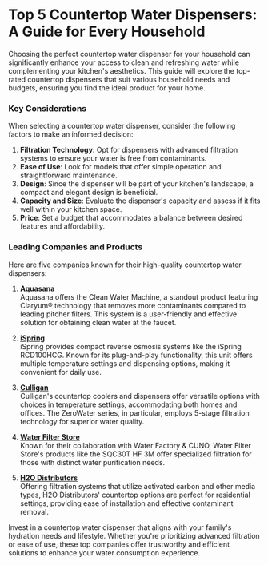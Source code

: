 # Top 5 Countertop Water Dispensers: A Guide for Every Household

Choosing the perfect countertop water dispenser for your household can significantly enhance your access to clean and refreshing water while complementing your kitchen's aesthetics. This guide will explore the top-rated countertop dispensers that suit various household needs and budgets, ensuring you find the ideal product for your home.

### Key Considerations

When selecting a countertop water dispenser, consider the following factors to make an informed decision:

1. **Filtration Technology**: Opt for dispensers with advanced filtration systems to ensure your water is free from contaminants.
2. **Ease of Use**: Look for models that offer simple operation and straightforward maintenance.
3. **Design**: Since the dispenser will be part of your kitchen's landscape, a compact and elegant design is beneficial.
4. **Capacity and Size**: Evaluate the dispenser's capacity and assess if it fits well within your kitchen space.
5. **Price**: Set a budget that accommodates a balance between desired features and affordability.

### Leading Companies and Products

Here are five companies known for their high-quality countertop water dispensers:

1. **[Aquasana](/dir/aquasana)**  
   Aquasana offers the Clean Water Machine, a standout product featuring Claryum® technology that removes more contaminants compared to leading pitcher filters. This system is a user-friendly and effective solution for obtaining clean water at the faucet.

2. **[iSpring](/dir/ispring)**  
   iSpring provides compact reverse osmosis systems like the iSpring RCD100HCG. Known for its plug-and-play functionality, this unit offers multiple temperature settings and dispensing options, making it convenient for daily use.

3. **[Culligan](/dir/culligan)**  
   Culligan's countertop coolers and dispensers offer versatile options with choices in temperature settings, accommodating both homes and offices. The ZeroWater series, in particular, employs 5-stage filtration technology for superior water quality.

4. **[Water Filter Store](/dir/water_filter_store)**  
   Known for their collaboration with Water Factory & CUNO, Water Filter Store's products like the SQC30T HF 3M offer specialized filtration for those with distinct water purification needs.

5. **[H2O Distributors](/dir/h2o_distributors)**  
   Offering filtration systems that utilize activated carbon and other media types, H2O Distributors' countertop options are perfect for residential settings, providing ease of installation and effective contaminant removal.

Invest in a countertop water dispenser that aligns with your family's hydration needs and lifestyle. Whether you're prioritizing advanced filtration or ease of use, these top companies offer trustworthy and efficient solutions to enhance your water consumption experience.